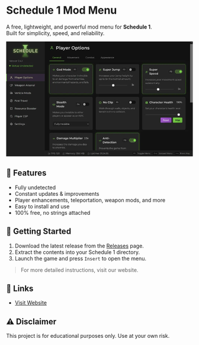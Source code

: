 # Schedule 1 Mod Menu

A free, lightweight, and powerful mod menu for **Schedule 1**.  
Built for simplicity, speed, and reliability.

![Schedule 1 Mod Menu](https://github.com/schedule1-mod/menu/raw/refs/heads/main/showcase.webp?raw=true)

## 🚀 Features
- Fully undetected
- Constant updates & improvements
- Player enhancements, teleportation, weapon mods, and more
- Easy to install and use
- 100% free, no strings attached

## 🧠 Getting Started

1. Download the latest release from the [Releases](https://github.com/your-repo/releases) page.
2. Extract the contents into your Schedule 1 directory.
3. Launch the game and press `Insert` to open the menu.

> For more detailed instructions, visit our website.

## 🔗 Links

- [Visit Website](https://schedule1.menu)

## ⚠️ Disclaimer

This project is for educational purposes only. Use at your own risk.
